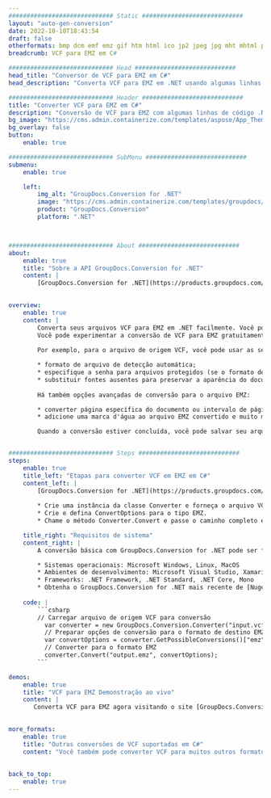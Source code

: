 ```yaml
---
############################# Static ############################
layout: "auto-gen-conversion"
date: 2022-10-18T18:43:54
draft: false
otherformats: bmp dcm emf emz gif htm html ico jp2 jpeg jpg mht mhtml png psb psd svg svgz tga tif tiff webp wmf wmz
breadcrumb: VCF para EMZ em C#

############################# Head ############################
head_title: "Conversor de VCF para EMZ em C#"
head_description: "Converta VCF para EMZ em .NET usando algumas linhas de código. Use a API de conversão de documentos do GroupDocs para converter mais de 160 formatos de arquivo."

############################# Header ############################
title: "Converter VCF para EMZ em C#"
description: "Conversão de VCF para EMZ com algumas linhas de código .NET"
bg_image: "https://cms.admin.containerize.com/templates/aspose/App_Themes/V3/images/bg/header1.png"
bg_overlay: false
button:
    enable: true

############################# SubMenu ############################
submenu:
    enable: true

    left:
        img_alt: "GroupDocs.Conversion for .NET"
        image: "https://cms.admin.containerize.com/templates/groupdocs/images/product-logos/90x90-noborder/groupdocs-conversion-net.png"
        product: "GroupDocs.Conversion"
        platform: ".NET"



############################# About ############################
about:
    enable: true
    title: "Sobre a API GroupDocs.Conversion for .NET"
    content: |
        [GroupDocs.Conversion for .NET](https://products.groupdocs.com/conversion/net/) pode ser usado para converter Microsoft Word, Excel, PowerPoint, PDF, Visio e outros formatos. GroupDocs.Conversion é uma API independente que é adequada para sistemas internos e de back-end onde é necessário alto desempenho. Não depende de nenhum software como Microsoft ou Open Office.
    

overview:
    enable: true
    content: |
        Converta seus arquivos VCF para EMZ em .NET facilmente. Você pode usar apenas algumas linhas de código C# em qualquer plataforma de sua escolha, como - Windows, Linux, macOS.
        Você pode experimentar a conversão de VCF para EMZ gratuitamente e avaliar a qualidade dos resultados da conversão. Juntamente com cenários de conversão de arquivo simples, você pode tentar opções mais avançadas para carregar o arquivo de origem VCF e para salvar o resultado de saída EMZ. 
        
        Por exemplo, para o arquivo de origem VCF, você pode usar as seguintes opções de carregamento:

        * formato de arquivo de detecção automática;
        * especifique a senha para arquivos protegidos (se o formato de arquivo suportar);
        * substituir fontes ausentes para preservar a aparência do documento.
        
        Há também opções avançadas de conversão para o arquivo EMZ:

        * converter página específica do documento ou intervalo de páginas;
        * adicione uma marca d'água ao arquivo EMZ convertido e muito mais.

        Quando a conversão estiver concluída, você pode salvar seu arquivo EMZ no caminho do arquivo local ou em qualquer armazenamento de terceiros, como FTP, Amazon S3, Google Drive, Dropbox etc. Observe - para converter VCF para {{ TO}} não há necessidade de nenhum software adicional instalado - como MS Office, Open Office, Adobe Acrobat Reader etc.


############################# Steps ############################
steps:
    enable: true
    title_left: "Etapas para converter VCF em EMZ em C#"
    content_left: |
        [GroupDocs.Conversion for .NET](https://products.groupdocs.com/conversion/net/) torna mais fácil para os desenvolvedores converter um arquivo VCF para EMZ com algumas linhas de código.
        
        * Crie uma instância da classe Converter e forneça o arquivo VCF com o caminho completo
        * Crie e defina ConvertOptions para o tipo EMZ.
        * Chame o método Converter.Convert e passe o caminho completo e o formato (EMZ) como parâmetro

    title_right: "Requisitos de sistema"
    content_right: |
        A conversão básica com GroupDocs.Conversion for .NET pode ser feita em apenas algumas etapas simples. Nossas APIs são suportadas em todas as principais plataformas e sistemas operacionais. Antes de executar o código abaixo, certifique-se de ter os seguintes pré-requisitos instalados em seu sistema.

        * Sistemas operacionais: Microsoft Windows, Linux, MacOS
        * Ambientes de desenvolvimento: Microsoft Visual Studio, Xamarin, MonoDevelop
        * Frameworks: .NET Framework, .NET Standard, .NET Core, Mono
        * Obtenha o GroupDocs.Conversion for .NET mais recente de [Nuget](https://www.nuget.org/packages/groupdocs.conversion)
         
    code: |
        ```csharp    
        // Carregar arquivo de origem VCF para conversão
          var converter = new GroupDocs.Conversion.Converter("input.vcf");
          // Preparar opções de conversão para o formato de destino EMZ
          var convertOptions = converter.GetPossibleConversions()["emz"].ConvertOptions;
          // Converter para o formato EMZ
          converter.Convert("output.emz", convertOptions);
        ```

demos:
    enable: true
    title: "VCF para EMZ Demonstração ao vivo"
    content: |
       Converta VCF para EMZ agora visitando o site [GroupDocs.Conversion App](https://products.groupdocs.app/conversion/family). A demonstração online tem as seguintes vantagens
          

more_formats:
    enable: true
    title: "Outras conversões de VCF suportadas em C#"
    content: "Você também pode converter VCF para muitos outros formatos de arquivo. Por favor, veja a lista abaixo."
       
       
back_to_top:
    enable: true
---
```

